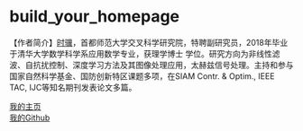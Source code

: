 # build_your_homepage

【作者简介】[时骥](https://dr-shiji.github.io/)，首都师范大学交叉科学研究院，特聘副研究员，2018年毕业于清华大学数学科学系应用数学专业，获理学博士
学位。研究方向为非线性滤波、自抗扰控制、深度学习方法及其图像处理应用，太赫兹信号处理。主持和参与国家自然科学基金、国防创新特区课题多项，在SIAM Contr.
& Optim., IEEE TAC, IJC等知名期刊发表论文多篇。
    
[我的主页](https://dr-shiji.github.io/)      
[我的Github](https://github.com/dr-shiji/)      

